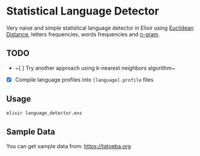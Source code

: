 # Statistical Language Detector

Very naive and simple statistical language detector in Elixir using [Euclidean Distance](https://en.wikipedia.org/wiki/Euclidean_distance), letters frequencies, words frequencies and [n-gram](https://en.wikipedia.org/wiki/N-gram).

## TODO

- ~[ ] Try another approach using k-nearest neighbors algorithm~
- [x] Compile language profiles into `[language].profile` files

## Usage

```bash
elixir language_detector.exs
```

## Sample Data
You can get sample data from: https://tatoeba.org
